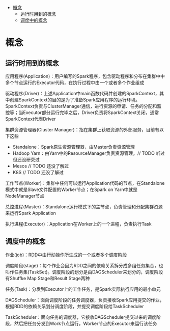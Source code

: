 <!-- TOC -->

- [概念](#概念)
    - [运行时用到的概念](#运行时用到的概念)
    - [调度中的概念](#调度中的概念)

<!-- /TOC -->

# 概念

## 运行时用到的概念

应用程序(Application)：用户编写的Spark程序，包含驱动程序和分布在集群中中多个节点运行的Executor代码，在执行过程中由一个或者多个作业组成

驱动程序(Driver)：上述Application中main函数代码并创建的SparkContext，其中创建SparkContext的目的是为了准备Spark应用程序的运行环境。SparkContext负责与ClusterManager通信，进行资源的申请、任务的分配和监控等；当Executor部分运行完毕之后，Driver负责将SparkContext关闭，通常SparkContext代表Driver

集群资源管理器(Cluster Manager)：指在集群上获取资源的外部服务，目前有以下这些
* Standalone：Spark原生资源管理器，由Master负责资源管理
* Hadoop Yarn：由Yarn中的ResourceManager负责资源管理，// TODO 听过但还没研究过
* Mesos // TODO 还没了解过
* K8S // TODO 还没了解过

工作节点(Worker)：集群中任何可以运行Application代码的节点，在Standalone模式中就是Slave文件配置的Worker节点；在Spark on Yarn中就是NodeManager节点

总控进程(Master)：Standalone运行模式下的主节点，负责管理和分配集群资源来运行Spark Application

执行进程(Executor)：Application在Worker上的一个进程，负责执行Task


## 调度中的概念

作业(job)：RDD中由行动操作所生成的一个或者多个调度阶段

调度阶段(stage)：每个作业会因为RDD之间的依赖关系拆分成多组任务集合，也叫作任务集(TaskSet)。调度阶段的划分是由DAGScheduler来划分的，调度阶段有Shuffke Map Stage和Result Stage两种

任务(Task)：分发到Executor上的工作任务，是Spark实际执行应用的最小单元

DAGScheduler：面向调度阶段的任务调度器，负责接收Spark应用提交的作业，根据RDD的依赖关系划分调度阶段，并提交调度阶段给TaskScheduler

TaskScheduler：面向任务的调度器，它接收DAGScheduler提交过来的调度阶段，然后把任务分发到Work节点运行，Worker节点的Executor来运行该任务
